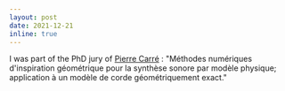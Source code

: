 ```yaml
---
layout: post
date: 2021-12-21
inline: true
---
```


I was part of the PhD jury of [Pierre Carré](https://www.youtube.com/watch?v=MDf8OzJ2Uuw) : "Méthodes numériques d'inspiration géométrique pour la synthèse sonore par modèle physique; application à un modèle de corde géométriquement exact."
